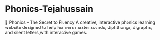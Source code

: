# Phonics-Tejahussain
🎤 Phonics – The Secret to Fluency A creative, interactive phonics learning website designed to help learners master sounds, diphthongs, digraphs, and silent letters,with interactive games.
